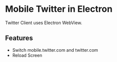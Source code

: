 # Mobile Twitter in Electron
Twitter Client uses Electron WebView.

## Features
- Switch mobile.twitter.com and twitter.com
- Reload Screen
